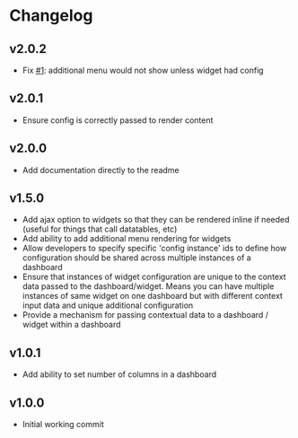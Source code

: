 # Changelog

## v2.0.2

* Fix [#1](https://github.com/pixl8/preside-ext-admin-dashboards/issues/1): additional menu would not show unless widget had config


## v2.0.1

* Ensure config is correctly passed to render content

## v2.0.0

* Add documentation directly to the readme

## v1.5.0

* Add ajax option to widgets so that they can be rendered inline if needed (useful for things that call datatables, etc)
* Add ability to add additional menu rendering for widgets
* Allow developers to specify specific 'config instance' ids to define how configuration should be shared across multiple instances of a dashboard
* Ensure that instances of widget configuration are unique to the context data passed to the dashboard/widget. Means you can have multiple instances of same widget on one dashboard but with different context input data and unique additional configuration
* Provide a mechanism for passing contextual data to a dashboard / widget within a dashboard

## v1.0.1

* Add ability to set number of columns in a dashboard

## v1.0.0

* Initial working commit